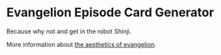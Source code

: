 # Evangelion Episode Card Generator

Because why not and get in the robot Shinji.

More information about [the aesthetics of evangelion](https://fontsinuse.com/uses/28760/neon-genesis-evangelion).
